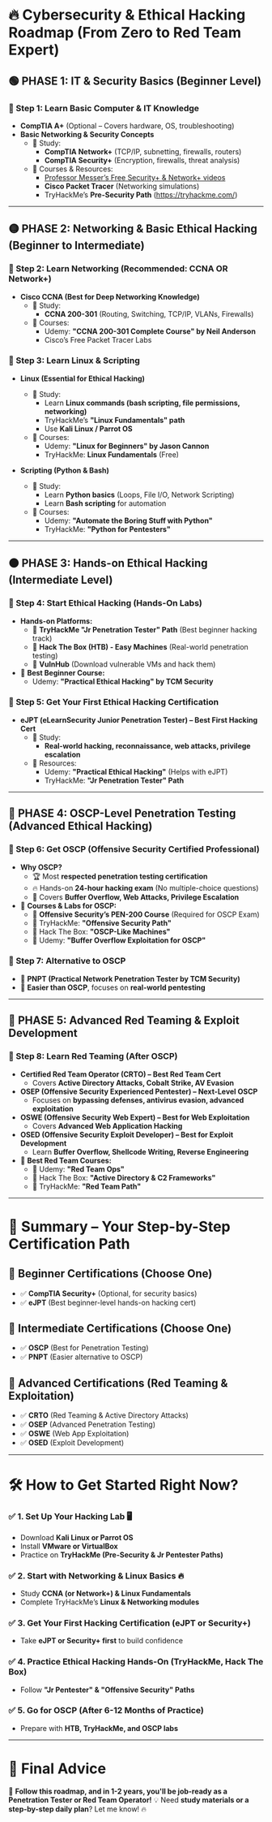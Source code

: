 # 🔥 Cybersecurity & Ethical Hacking Roadmap (From Zero to Red Team Expert)

## 🟢 PHASE 1: IT & Security Basics (Beginner Level)
### 📌 Step 1: Learn Basic Computer & IT Knowledge
- **CompTIA A+** (Optional – Covers hardware, OS, troubleshooting)
- **Basic Networking & Security Concepts**
  - 📖 Study:
    - **CompTIA Network+** (TCP/IP, subnetting, firewalls, routers)
    - **CompTIA Security+** (Encryption, firewalls, threat analysis)
  - 🎥 Courses & Resources:
    - [Professor Messer’s Free Security+ & Network+ videos](https://www.professormesser.com/)
    - **Cisco Packet Tracer** (Networking simulations)
    - TryHackMe’s **Pre-Security Path** (https://tryhackme.com/)

---

## 🟡 PHASE 2: Networking & Basic Ethical Hacking (Beginner to Intermediate)
### 📌 Step 2: Learn Networking (Recommended: CCNA OR Network+)
- **Cisco CCNA (Best for Deep Networking Knowledge)**
  - 📖 Study:
    - **CCNA 200-301** (Routing, Switching, TCP/IP, VLANs, Firewalls)
  - 🎥 Courses:
    - Udemy: **"CCNA 200-301 Complete Course" by Neil Anderson**
    - Cisco’s Free Packet Tracer Labs

### 📌 Step 3: Learn Linux & Scripting
- **Linux (Essential for Ethical Hacking)**
  - 📖 Study:
    - Learn **Linux commands (bash scripting, file permissions, networking)**
    - TryHackMe’s **"Linux Fundamentals" path**
    - Use **Kali Linux / Parrot OS**
  - 🎥 Courses:
    - Udemy: **"Linux for Beginners" by Jason Cannon**
    - TryHackMe: **Linux Fundamentals** (Free)

- **Scripting (Python & Bash)**
  - 📖 Study:
    - Learn **Python basics** (Loops, File I/O, Network Scripting)
    - Learn **Bash scripting** for automation
  - 🎥 Courses:
    - Udemy: **"Automate the Boring Stuff with Python"**
    - TryHackMe: **"Python for Pentesters"**

---

## 🟠 PHASE 3: Hands-on Ethical Hacking (Intermediate Level)
### 📌 Step 4: Start Ethical Hacking (Hands-On Labs)
- **Hands-on Platforms:**
  - 🔹 **TryHackMe "Jr Penetration Tester" Path** (Best beginner hacking track)
  - 🔹 **Hack The Box (HTB) - Easy Machines** (Real-world penetration testing)
  - 🔹 **VulnHub** (Download vulnerable VMs and hack them)
- 🎥 **Best Beginner Course:**
  - Udemy: **"Practical Ethical Hacking" by TCM Security**

### 📌 Step 5: Get Your First Ethical Hacking Certification
- **eJPT (eLearnSecurity Junior Penetration Tester) – Best First Hacking Cert**
  - 📖 Study:
    - **Real-world hacking, reconnaissance, web attacks, privilege escalation**
  - 🎥 Resources:
    - Udemy: **"Practical Ethical Hacking"** (Helps with eJPT)
    - TryHackMe: **"Jr Penetration Tester" Path**

---

## 🔴 PHASE 4: OSCP-Level Penetration Testing (Advanced Ethical Hacking)
### 📌 Step 6: Get OSCP (Offensive Security Certified Professional)
- **Why OSCP?**
  - 🏆 Most **respected penetration testing certification**
  - 🔥 Hands-on **24-hour hacking exam** (No multiple-choice questions)
  - 📖 Covers **Buffer Overflow, Web Attacks, Privilege Escalation**
- 🎥 **Courses & Labs for OSCP:**
  - 🔹 **Offensive Security’s PEN-200 Course** (Required for OSCP Exam)
  - 🔹 TryHackMe: **"Offensive Security Path"**
  - 🔹 Hack The Box: **"OSCP-Like Machines"**
  - 🔹 Udemy: **"Buffer Overflow Exploitation for OSCP"**

### 📌 Step 7: Alternative to OSCP
- 🔹 **PNPT (Practical Network Penetration Tester by TCM Security)**
- 🔹 **Easier than OSCP**, focuses on **real-world pentesting**

---

## 🚀 PHASE 5: Advanced Red Teaming & Exploit Development
### 📌 Step 8: Learn Red Teaming (After OSCP)
- **Certified Red Team Operator (CRTO) – Best Red Team Cert**
  - Covers **Active Directory Attacks, Cobalt Strike, AV Evasion**
- **OSEP (Offensive Security Experienced Pentester) – Next-Level OSCP**
  - Focuses on **bypassing defenses, antivirus evasion, advanced exploitation**
- **OSWE (Offensive Security Web Expert) – Best for Web Exploitation**
  - Covers **Advanced Web Application Hacking**
- **OSED (Offensive Security Exploit Developer) – Best for Exploit Development**
  - Learn **Buffer Overflow, Shellcode Writing, Reverse Engineering**
- 🎥 **Best Red Team Courses:**
  - 🔹 Udemy: **"Red Team Ops"**
  - 🔹 Hack The Box: **"Active Directory & C2 Frameworks"**
  - 🔹 TryHackMe: **"Red Team Path"**

---

# 🎯 Summary – Your Step-by-Step Certification Path

## 📌 Beginner Certifications (Choose One)
- ✅ **CompTIA Security+** (Optional, for security basics)
- ✅ **eJPT** (Best beginner-level hands-on hacking cert)

## 📌 Intermediate Certifications (Choose One)
- ✅ **OSCP** (Best for Penetration Testing)
- ✅ **PNPT** (Easier alternative to OSCP)

## 📌 Advanced Certifications (Red Teaming & Exploitation)
- ✅ **CRTO** (Red Teaming & Active Directory Attacks)
- ✅ **OSEP** (Advanced Penetration Testing)
- ✅ **OSWE** (Web App Exploitation)
- ✅ **OSED** (Exploit Development)

---

# 🛠️ How to Get Started Right Now?
### ✅ 1. Set Up Your Hacking Lab 🖥️
- Download **Kali Linux or Parrot OS**
- Install **VMware or VirtualBox**
- Practice on **TryHackMe (Pre-Security & Jr Pentester Paths)**

### ✅ 2. Start with Networking & Linux Basics 🔥
- Study **CCNA (or Network+) & Linux Fundamentals**
- Complete TryHackMe’s **Linux & Networking modules**

### ✅ 3. Get Your First Hacking Certification (eJPT or Security+)
- Take **eJPT or Security+ first** to build confidence

### ✅ 4. Practice Ethical Hacking Hands-On (TryHackMe, Hack The Box)
- Follow **"Jr Pentester" & "Offensive Security" Paths**

### ✅ 5. Go for OSCP (After 6-12 Months of Practice)
- Prepare with **HTB, TryHackMe, and OSCP labs**

---

# 🎯 Final Advice
🚀 **Follow this roadmap, and in 1-2 years, you'll be job-ready as a Penetration Tester or Red Team Operator!**
💡 Need **study materials or a step-by-step daily plan**? Let me know! 🔥
